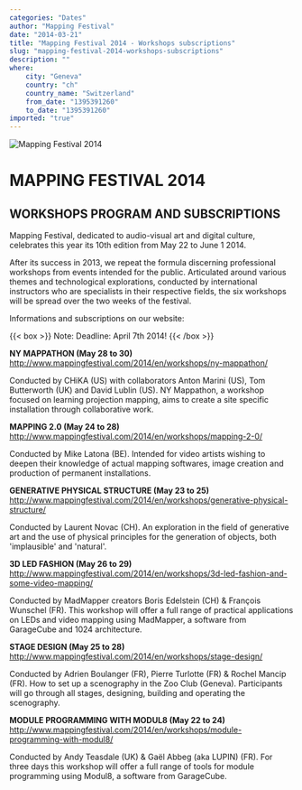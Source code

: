 ```yaml
---
categories: "Dates"
author: "Mapping Festival"
date: "2014-03-21"
title: "Mapping Festival 2014 - Workshops subscriptions"
slug: "mapping-festival-2014-workshops-subscriptions"
description: ""
where: 
    city: "Geneva"
    country: "ch"
    country_name: "Switzerland"
    from_date: "1395391260"
    to_date: "1395391260"
imported: "true"
---
```



![Mapping Festival 2014](banner_web_2.jpg) 

#  MAPPING FESTIVAL 2014
##  WORKSHOPS PROGRAM AND SUBSCRIPTIONS
Mapping Festival, dedicated to audio-visual art and digital culture, celebrates this year its 10th edition from May 22 to June 1 2014.

After its success in 2013, we repeat the formula discerning professional workshops from events intended for the public. Articulated around various themes and technological explorations, conducted by international instructors who are specialists in their respective fields, the six workshops will be spread over the two weeks of the festival.


Informations and subscriptions on our website:

[](www.mappingfestival.com)

 
{{< box >}}
Note:
Deadline: April 7th 2014!
{{< /box >}}

 

 

**NY MAPPATHON (May 28 to 30)** 
<http://www.mappingfestival.com/2014/en/workshops/ny-mappathon/>

Conducted by CHiKA (US) with collaborators Anton Marini (US), Tom Butterworth (UK) and David Lublin (US).
NY Mappathon, a workshop focused on learning projection mapping, aims to create a site specific installation through collaborative work.

 

**MAPPING 2.0 (May 24 to 28)** 
<http://www.mappingfestival.com/2014/en/workshops/mapping-2-0/>

Conducted by Mike Latona (BE).
Intended for video artists wishing to deepen their knowledge of actual mapping softwares, image creation and production of permanent installations.

 

**GENERATIVE PHYSICAL STRUCTURE (May 23 to 25)** 
<http://www.mappingfestival.com/2014/en/workshops/generative-physical-structure/>

Conducted by Laurent Novac (CH).
An exploration in the field of generative art and the use of physical principles for the generation of objects, both 'implausible' and 'natural'.

 

**3D LED FASHION (May 26 to 29)** 
<http://www.mappingfestival.com/2014/en/workshops/3d-led-fashion-and-some-video-mapping/>

Conducted by MadMapper creators Boris Edelstein (CH) & François Wunschel (FR).
This workshop will offer a full range of practical applications on LEDs and video mapping using MadMapper, a software from GarageCube and 1024 architecture.

 

**STAGE DESIGN (May 25 to 28)** 
<http://www.mappingfestival.com/2014/en/workshops/stage-design/>

Conducted by Adrien Boulanger (FR), Pierre Turlotte (FR) & Rochel Mancip (FR).
How to set up a scenography in the Zoo Club (Geneva). Participants will go through all stages, designing, building and operating the scenography.

 

**MODULE PROGRAMMING WITH MODUL8 (May 22 to 24)** 
<http://www.mappingfestival.com/2014/en/workshops/module-programming-with-modul8/>


Conducted by Andy Teasdale (UK) & Gaël Abbeg (aka LUPIN) (FR).
For three days this workshop will offer a full range of tools for module programming using Modul8, a software from GarageCube. 


